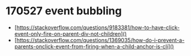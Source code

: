 # 170527 event bubbling
- [https://stackoverflow.com/questions/9183381/how-to-have-click-event-only-fire-on-parent-div-not-children]()
- [https://stackoverflow.com/questions/1369035/how-do-i-prevent-a-parents-onclick-event-from-firing-when-a-child-anchor-is-cli]()
